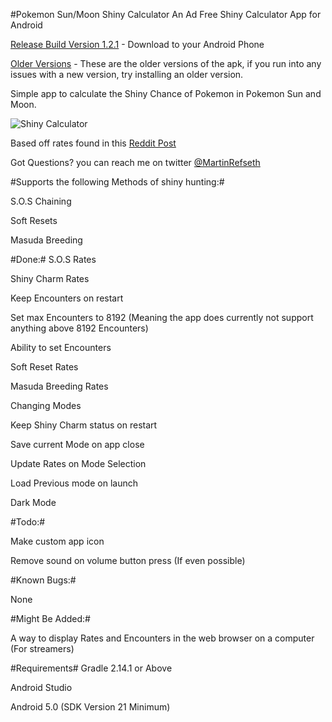 #Pokemon Sun/Moon Shiny Calculator
An Ad Free Shiny Calculator App for Android

[Release Build Version 1.2.1](https://github.com/MrHDR/Sun-Moon_ShinyCalc/raw/master/com.hdr.shinycalculator.apk) - Download to your Android Phone

[Older Versions](https://github.com/MrHDR/Sun-Moon_ShinyCalc/tree/master/Versions) - These are the older versions of the apk, if you run into any issues with a new version, try installing an older version.

Simple app to calculate the Shiny Chance of Pokemon in Pokemon Sun and Moon.

![Shiny Calculator](http://i.imgur.com/5oeDCmW.png?1)

Based off rates found in this [Reddit Post](https://www.reddit.com/r/pokemon/comments/5hmd9h/spoiler_some_more_indepth_mechanics_on_sos_battle/)

Got Questions? you can reach me on twitter [@MartinRefseth](https://twitter.com/MartinRefseth)

#Supports the following Methods of shiny hunting:#

 S.O.S Chaining
 
 Soft Resets
 
 Masuda Breeding

#Done:#
S.O.S Rates

Shiny Charm Rates

Keep Encounters on restart

Set max Encounters to 8192 (Meaning the app does currently not support anything above 8192 Encounters)

Ability to set Encounters

Soft Reset Rates

Masuda Breeding Rates

Changing Modes

Keep Shiny Charm status on restart

Save current Mode on app close

Update Rates on Mode Selection

Load Previous mode on launch

Dark Mode

#Todo:#

Make custom app icon

Remove sound on volume button press (If even possible)

#Known Bugs:#

None
 
#Might Be Added:#

A way to display Rates and Encounters in the web browser on a computer (For streamers)

#Requirements#
Gradle 2.14.1 or Above

Android Studio

Android 5.0 (SDK Version 21 Minimum)
